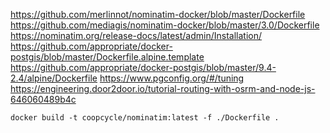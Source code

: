 https://github.com/merlinnot/nominatim-docker/blob/master/Dockerfile
https://github.com/mediagis/nominatim-docker/blob/master/3.0/Dockerfile
https://nominatim.org/release-docs/latest/admin/Installation/
https://github.com/appropriate/docker-postgis/blob/master/Dockerfile.alpine.template
https://github.com/appropriate/docker-postgis/blob/master/9.4-2.4/alpine/Dockerfile
https://www.pgconfig.org/#/tuning
https://engineering.door2door.io/tutorial-routing-with-osrm-and-node-js-646060489b4c

```
docker build -t coopcycle/nominatim:latest -f ./Dockerfile .
```
